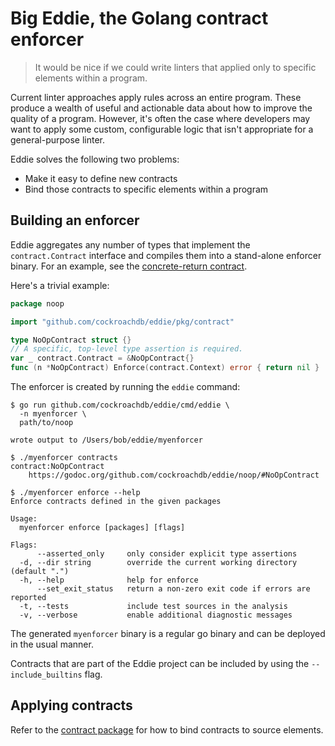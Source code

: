 # Big Eddie, the Golang contract enforcer

> It would be nice if we could write linters that applied only to specific
> elements within a program.

Current linter approaches apply rules across an entire program.  These
produce a wealth of useful and actionable data about how to improve the
quality of a program. However, it's often the case where developers may
want to apply some custom, configurable logic that isn't appropriate for
a general-purpose linter.

Eddie solves the following two problems:
* Make it easy to define new contracts
* Bind those contracts to specific elements within a program

## Building an enforcer

Eddie aggregates any number of types that implement the
`contract.Contract` interface and compiles them into a stand-alone
enforcer binary. For an example, see the [concrete-return contract]().

Here's a trivial example:

```go
package noop

import "github.com/cockroachdb/eddie/pkg/contract"

type NoOpContract struct {}
// A specific, top-level type assertion is required. 
var _ contract.Contract = &NoOpContract{}
func (n *NoOpContract) Enforce(contract.Context) error { return nil }
```

The enforcer is created by running the `eddie` command:

```
$ go run github.com/cockroachdb/eddie/cmd/eddie \
  -n myenforcer \
  path/to/noop
  
wrote output to /Users/bob/eddie/myenforcer

$ ./myenforcer contracts
contract:NoOpContract
	https://godoc.org/github.com/cockroachdb/eddie/noop/#NoOpContract
	
$ ./myenforcer enforce --help
Enforce contracts defined in the given packages

Usage:
  myenforcer enforce [packages] [flags]

Flags:
      --asserted_only     only consider explicit type assertions
  -d, --dir string        override the current working directory (default ".")
  -h, --help              help for enforce
      --set_exit_status   return a non-zero exit code if errors are reported
  -t, --tests             include test sources in the analysis
  -v, --verbose           enable additional diagnostic messages
```

The generated `myenforcer` binary is a regular go binary and can be
deployed in the usual manner.

Contracts that are part of the Eddie project can be included by using
the `--include_builtins` flag.

## Applying contracts

Refer to the [contract package]() for how to bind contracts to source
elements.